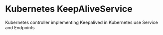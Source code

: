 # Kubernetes KeepAliveService
Kubernetes controller implementing Keepalived in Kubernetes use Service and Endpoints
